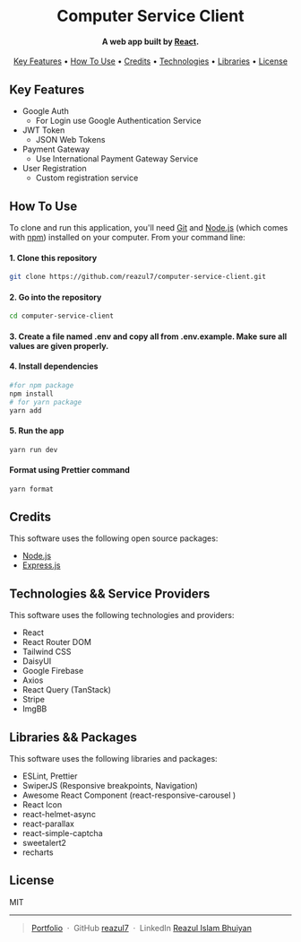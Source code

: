 <h1 align="center">
  <br>
  <!-- <a href="#"><img src="https://...png" alt="..." width="200"></a> -->
  <br>
  Computer Service Client
  <br>
</h1>

<h4 align="center">A web app built by <a href="https://react.dev/" target="_blank">React</a>.</h4>



<p align="center">
  <a href="#key-features">Key Features</a> •
  <a href="#how-to-use">How To Use</a> •
  <a href="#credits">Credits</a> •
  <a href="#technologies">Technologies</a> •
  <a href="#libraries">Libraries</a> •
  <a href="#license">License</a>
</p>

<!-- ![screenshot](https://........gif) -->

## Key Features

* Google Auth
  - For Login use Google Authentication Service
* JWT Token
  - JSON Web Tokens
* Payment Gateway
  - Use International Payment Gateway Service
* User Registration
  - Custom registration service

## How To Use

To clone and run this application, you'll need [Git](https://git-scm.com) and [Node.js](https://nodejs.org/en/download/) (which comes with [npm](http://npmjs.com)) installed on your computer. From your command line:

#### 1. Clone this repository
```bash
git clone https://github.com/reazul7/computer-service-client.git
```

#### 2. Go into the repository
```bash
cd computer-service-client
```
#### 3. Create a file named .env and copy all from .env.example. Make sure all values are given properly.

#### 4. Install dependencies
```bash
#for npm package
npm install
# for yarn package
yarn add
```

#### 5. Run the app
```bash
yarn run dev
```

#### Format using Prettier command
```bash
yarn format
```

## Credits

This software uses the following open source packages:

- [Node.js](https://nodejs.org/en)
- [Express.js](https://expressjs.com/)


## Technologies && Service Providers
This software uses the following technologies and providers:
-   React
-   React Router DOM
-   Tailwind CSS
-   DaisyUI
-   Google Firebase
-   Axios
-   React Query (TanStack)
-   Stripe
-   ImgBB


## Libraries && Packages
This software uses the following libraries and packages:
-   ESLint, Prettier
-   SwiperJS (Responsive breakpoints, Navigation)
-   Awesome React Component (react-responsive-carousel )
-   React Icon
-   react-helmet-async
-   react-parallax
-   react-simple-captcha
-   sweetalert2
-   recharts


## License

MIT

---

> [Portfolio](https://portfolio-8a25a.web.app/) &nbsp;&middot;&nbsp;
> GitHub [reazul7](https://github.com/reazul7) &nbsp;&middot;&nbsp;
> LinkedIn [Reazul Islam Bhuiyan](https://www.linkedin.com/in/reazul7/)

